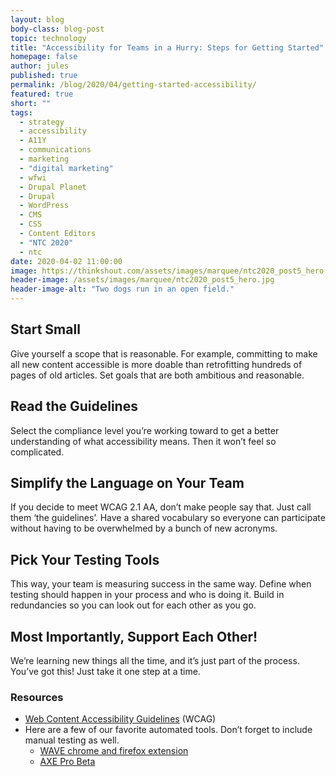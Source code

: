 ```yaml
---
layout: blog
body-class: blog-post
topic: technology
title: "Accessibility for Teams in a Hurry: Steps for Getting Started"
homepage: false
author: jules
published: true
permalink: /blog/2020/04/getting-started-accessibility/
featured: true
short: ""
tags:
  - strategy
  - accessibility
  - A11Y
  - communications
  - marketing
  - "digital marketing"
  - wfwi
  - Drupal Planet
  - Drupal
  - WordPress
  - CMS
  - CSS
  - Content Editors
  - "NTC 2020"
  - ntc
date: 2020-04-02 11:00:00
image: https://thinkshout.com/assets/images/marquee/ntc2020_post5_hero.jpg
header-image: /assets/images/marquee/ntc2020_post5_hero.jpg
header-image-alt: "Two dogs run in an open field."
---
```


## Start Small

Give yourself a scope that is reasonable. For example, committing to make all new content accessible is more doable than retrofitting hundreds of pages of old articles. Set goals that are both ambitious and reasonable.

## Read the Guidelines

Select the compliance level you’re working toward to get a better understanding of what accessibility means. Then it won’t feel so complicated.

## Simplify the Language on Your Team

If you decide to meet WCAG 2.1 AA, don’t make people say that. Just call them ‘the guidelines’. Have a shared vocabulary so everyone can participate without having to be overwhelmed by a bunch of new acronyms.

## Pick Your Testing Tools

This way, your team is measuring success in the same way. Define when testing should happen in your process and who is doing it. Build in redundancies so you can look out for each other as you go.

## Most Importantly, Support Each Other!

We’re learning new things all the time, and it’s just part of the process. You’ve got this! Just take it one step at a time.

### Resources

- [Web Content Accessibility Guidelines](https://www.w3.org/WAI/standards-guidelines/wcag/) (WCAG)
- Here are a few of our favorite automated tools. Don’t forget to include manual testing as well.  
  - [WAVE chrome and firefox extension](https://wave.webaim.org/extension/)
  - [AXE Pro Beta](https://www.deque.com/blog/join-the-axe-pro-beta/)


